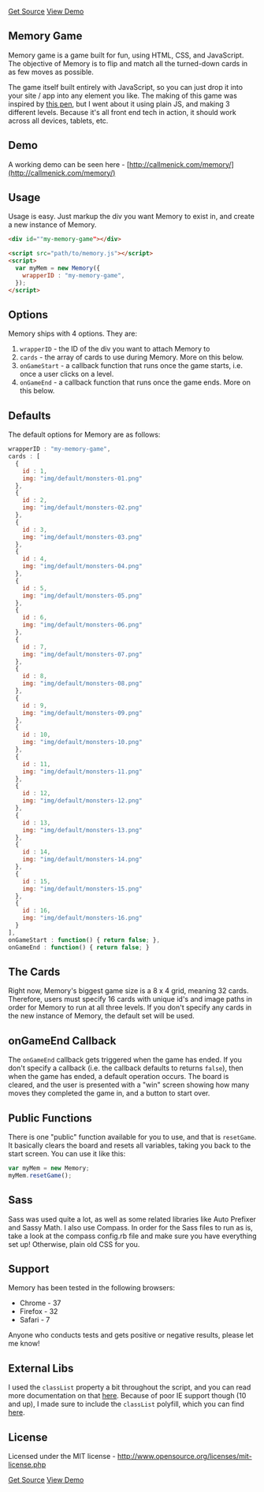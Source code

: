 <p class="text-align--center">
<a href="https://github.com/callmenick/Memory" class="button button--inline-block button--medium">Get Source</a>
<a href="http://callmenick.com/memory/" class="button button--inline-block button--medium">View Demo</a>
</p>

## Memory Game

Memory game is a game built for fun, using HTML, CSS, and JavaScript. The objective of Memory is to flip and match all the turned-down cards in as few moves as possible.

The game itself built entirely with JavaScript, so you can just drop it into your site / app into any element you like. The making of this game was inspired by [this pen](http://codepen.io/natewiley/pen/HBrbL), but I went about it using plain JS, and making 3 different levels. Because it's all front end tech in action, it should work across all devices, tablets, etc.

## Demo

A working demo can be seen here - [http://callmenick.com/memory/](http://callmenick.com/memory/)

## Usage

Usage is easy. Just markup the div you want Memory to exist in, and create a new instance of Memory.

```html
<div id=""my-memory-game"></div>

<script src="path/to/memory.js"></script>
<script>
  var myMem = new Memory({
    wrapperID : "my-memory-game",
  });
</script>
```

## Options

Memory ships with 4 options. They are:

1. `wrapperID` - the ID of the div you want to attach Memory to
2. `cards` - the array of cards to use during Memory. More on this below.
3. `onGameStart` - a callback function that runs once the game starts, i.e. once a user clicks on a level.
4. `onGameEnd` - a callback function that runs once the game ends. More on this below.

## Defaults

The default options for Memory are as follows:

```javascript
wrapperID : "my-memory-game",
cards : [
  {
    id : 1,
    img: "img/default/monsters-01.png"
  },
  {
    id : 2,
    img: "img/default/monsters-02.png"
  },
  {
    id : 3,
    img: "img/default/monsters-03.png"
  },
  {
    id : 4,
    img: "img/default/monsters-04.png"
  },
  {
    id : 5,
    img: "img/default/monsters-05.png"
  },
  {
    id : 6,
    img: "img/default/monsters-06.png"
  },
  {
    id : 7,
    img: "img/default/monsters-07.png"
  },
  {
    id : 8,
    img: "img/default/monsters-08.png"
  },
  {
    id : 9,
    img: "img/default/monsters-09.png"
  },
  {
    id : 10,
    img: "img/default/monsters-10.png"
  },
  {
    id : 11,
    img: "img/default/monsters-11.png"
  },
  {
    id : 12,
    img: "img/default/monsters-12.png"
  },
  {
    id : 13,
    img: "img/default/monsters-13.png"
  },
  {
    id : 14,
    img: "img/default/monsters-14.png"
  },
  {
    id : 15,
    img: "img/default/monsters-15.png"
  },
  {
    id : 16,
    img: "img/default/monsters-16.png"
  }
],
onGameStart : function() { return false; },
onGameEnd : function() { return false; }
```

## The Cards

Right now, Memory's biggest game size is a 8 x 4 grid, meaning 32 cards. Therefore, users must specify 16 cards with unique id's and image paths in order for Memory to run at all three levels. If you don't specify any cards in the new instance of Memory, the default set will be used.

## onGameEnd Callback

The `onGameEnd` callback gets triggered when the game has ended. If you don't specify a callback (i.e. the callback defaults to returns `false`), then when the game has ended, a default operation occurs. The board is cleared, and the user is presented with a "win" screen showing how many moves they completed the game in, and a button to start over.

## Public Functions

There is one "public" function available for you to use, and that is `resetGame`. It basically clears the board and resets all variables, taking you back to the start screen. You can use it like this:

```javascript
var myMem = new Memory;
myMem.resetGame();
```

## Sass

Sass was used quite a lot, as well as some related libraries like Auto Prefixer and Sassy Math. I also use Compass. In order for the Sass files to run as is, take a look at the compass config.rb file and make sure you have everything set up! Otherwise, plain old CSS for you.

## Support

Memory has been tested in the following browsers:

* Chrome - 37
* Firefox - 32
* Safari - 7

Anyone who conducts tests and gets positive or negative results, please let me know!

## External Libs

I used the `classList` property a bit throughout the script, and you can read more documentation on that [here](https://developer.mozilla.org/en-US/docs/Web/API/Element.classList). Because of poor IE support though (10 and up), I made sure to include the `classList` polyfill, which you can find [here](https://github.com/eligrey/classList.js/).

## License

Licensed under the MIT license - http://www.opensource.org/licenses/mit-license.php

<p class="text-align--center">
<a href="https://github.com/callmenick/Memory" class="button button--inline-block button--medium">Get Source</a>
<a href="http://callmenick.com/memory/" class="button button--inline-block button--medium">View Demo</a>
</p>